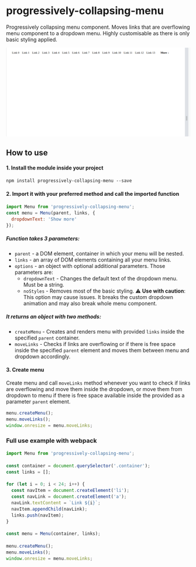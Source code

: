 # progressively-collapsing-menu

Progressively collapsing menu component. Moves links that are overflowing menu component to a dropdown menu. Highly customisable as there is only basic styling applied.

![](https://github.com/husky93/progressively-collapsing-menu/blob/main/menu.gif)

## How to use

#### 1. Install the module inside your project

```
npm install progressively-collapsing-menu --save
```

#### 2. Import it with your preferred method and call the imported function

```javascript
import Menu from 'progressively-collapsing-menu';
const menu = Menu(parent, links, {
  dropdownText: 'Show more'
});
```

##### Function takes 3 parameters:
- `parent` - a DOM element, container in which your menu will be nested.
- `links` - an array of DOM elements containing all your menu links.
- `options` - an object with optional additional parameters. Those parameters are:
  - `dropdownText` - Changes the default text of the dropdown menu. Must be a string.
  - `noStyles` - Removes most of the basic styling. :warning: **Use with caution**: This option may cause issues. It breaks the custom dropdown animation and may also break whole menu component.

##### It returns an object with two methods:
- `createMenu` - Creates and renders menu with provided `links` inside the specified `parent` container.
- `moveLinks` - Checks if links are overflowing or if there is free space inside the specified `parent` element and moves them between menu and dropdown accordingly.

#### 3. Create menu

Create menu and call `moveLinks` method whenever you want to check if links are overflowing and move them inside the dropdown, or move them from dropdown to menu if there is free space available inside the provided as a parameter `parent` element.

```javascript
menu.createMenu();
menu.moveLinks();
window.onresize = menu.moveLinks;
```

### Full use example with webpack

```javascript
import Menu from 'progressively-collapsing-menu';

const container = document.querySelector('.container');
const links = [];

for (let i = 0; i < 24; i++) {
  const navItem = document.createElement('li');
  const navLink = document.createElement('a');
  navLink.textContent = `Link ${i}`;
  navItem.appendChild(navLink);
  links.push(navItem);
}

const menu = Menu(container, links);

menu.createMenu();
menu.moveLinks();
window.onresize = menu.moveLinks;
```